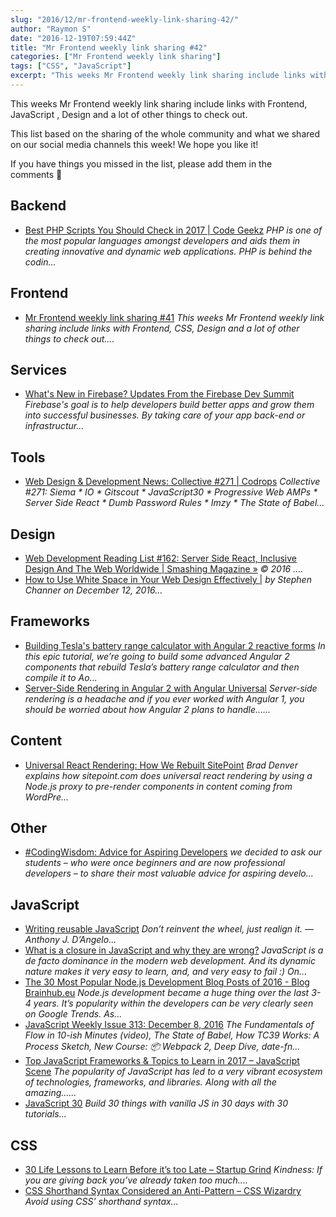 ```yaml
---
slug: "2016/12/mr-frontend-weekly-link-sharing-42/"
author: "Raymon S"
date: "2016-12-19T07:59:44Z"
title: "Mr Frontend weekly link sharing #42"
categories: ["Mr Frontend weekly link sharing"]
tags: ["CSS", "JavaScript"]
excerpt: "This weeks Mr Frontend weekly link sharing include links with Frontend, JavaScript , Design and a l..."
---
```


This weeks Mr Frontend weekly link sharing include links with Frontend, JavaScript , Design and a lot of other things to check out.

This list based on the sharing of the whole community and what we shared on our social media channels this week! We hope you like it!

If you have things you missed in the list, please add them in the comments 🙂

## Backend

* [Best PHP Scripts You Should Check in 2017 | Code Geekz](http://buff.ly/2hgnZvw "Best PHP Scripts You Should Check in 2017 | Code Geekz") _PHP is one of the most popular languages amongst developers and aids them in creating innovative and dynamic web applications. PHP is behind the codin..._

## Frontend

* [Mr Frontend weekly link sharing #41](https://mrfrontend.org/2016/12/mr-frontend-weekly-link-sharing-41/ "Mr Frontend weekly link sharing #41") _This weeks Mr Frontend weekly link sharing include links with Frontend, CSS, Design and a lot of other things to check out...._

## Services

* [What's New in Firebase? Updates From the Firebase Dev Summit](http://buff.ly/2hnYaaz "What's New in Firebase? Updates From the Firebase Dev Summit") _Firebase's goal is to help developers build better apps and grow them into successful businesses. By taking care of your app back-end or infrastructur..._

## Tools

* [Web Design & Development News: Collective #271 | Codrops](http://buff.ly/2gByycZ "Web Design & Development News: Collective #271 | Codrops") _Collective #271: Siema * IO * Gitscout * JavaScript30 * Progressive Web AMPs * Server Side React * Dumb Password Rules * Imzy * The State of Babel..._

## Design

* [Web Development Reading List #162: Server Side React, Inclusive Design And The Web Worldwide | Smashing Magazine »](http://buff.ly/2gUfraf "Web Development Reading List #162: Server Side React, Inclusive Design And The Web Worldwide | Smashing Magazine »") _© 2016 ...._
* [How to Use White Space in Your Web Design Effectively |](http://buff.ly/2hupQxb "How to Use White Space in Your Web Design Effectively |") _by Stephen Channer on December 12, 2016..._

## Frameworks

* [Building Tesla's battery range calculator with Angular 2 reactive forms](http://buff.ly/2gUa9M0 "Building Tesla's battery range calculator with Angular 2 reactive forms") _In this epic tutorial, we’re going to build some advanced Angular 2 components that rebuild Tesla’s battery range calculator and then compile it to Ao..._
* [Server-Side Rendering in Angular 2 with Angular Universal](http://buff.ly/2gUboL8 "Server-Side Rendering in Angular 2 with Angular Universal") _Server-side rendering is a headache and if you ever worked with Angular 1, you should be worried about how Angular 2 plans to handle......_

## Content

* [Universal React Rendering: How We Rebuilt SitePoint](http://buff.ly/2hvlMKA "Universal React Rendering: How We Rebuilt SitePoint") _Brad Denver explains how sitepoint.com does universal react rendering by using a Node.js proxy to pre-render components in content coming from WordPre..._

## Other

* [#CodingWisdom: Advice for Aspiring Developers](http://buff.ly/2hwitVP "#CodingWisdom: Advice for Aspiring Developers") _we decided to ask our students – who were once beginners and are now professional developers – to share their most valuable advice for aspiring develo..._

## JavaScript

* [Writing reusable JavaScript](http://buff.ly/2gDlTS9 "Writing reusable JavaScript") _Don’t reinvent the wheel, just realign it. — Anthony J. D’Angelo..._
* [What is a closure in JavaScript and why they are wrong?](http://buff.ly/2gBIxPB "What is a closure in JavaScript and why they are wrong?") _JavaScript is a de facto dominance in the modern web development. And its dynamic nature makes it very easy to learn, and, and very easy to fail :) On..._
* [The 30 Most Popular Node.js Development Blog Posts of 2016 - Blog Brainhub.eu](http://buff.ly/2gm5ZeO "The 30 Most Popular Node.js Development Blog Posts of 2016 - Blog Brainhub.eu") _Node.js development became a huge thing over the last 3-4 years. It’s popularity within the developers can be very clearly seen on Google Trends. As..._
* [JavaScript Weekly Issue 313: December 8, 2016](http://buff.ly/2hpUhF2 "JavaScript Weekly Issue 313: December 8, 2016") _The Fundamentals of Flow in 10-ish Minutes (video), The State of Babel, How TC39 Works: A Process Sketch, New Course: 📦 Webpack 2, Deep Dive, date-fn..._
* [Top JavaScript Frameworks & Topics to Learn in 2017 – JavaScript Scene](http://buff.ly/2hgoxl4 "Top JavaScript Frameworks & Topics to Learn in 2017 – JavaScript Scene") _The popularity of JavaScript has led to a very vibrant ecosystem of technologies, frameworks, and libraries. Along with all the amazing…..._
* [JavaScript 30](http://buff.ly/2h4an6i "JavaScript 30") _Build 30 things with vanilla JS in 30 days with 30 tutorials..._

## CSS

* [30 Life Lessons to Learn Before it’s too Late – Startup Grind](http://buff.ly/2hx5aEn "30 Life Lessons to Learn Before it’s too Late – Startup Grind") _Kindness: If you are giving back you’ve already taken too much...._
* [CSS Shorthand Syntax Considered an Anti-Pattern – CSS Wizardry](http://buff.ly/2gmg1N2 "CSS Shorthand Syntax Considered an Anti-Pattern – CSS Wizardry") _Avoid using CSS’ shorthand syntax..._